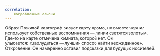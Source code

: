 ```yaml
---
correlation:
  - Награбленные ссылки
---
```

Образ: Пожилой картограф рисует карту храма, но вместо чернил использует собственные воспоминания — линии светятся золотым.
Где-то на карте отмечена комната, которой нет.
Он улыбается: «Заблудиться — лучший способ найти неожиданное».
Откровение: Он намеренно оставил подсказки для будущих носителей.
